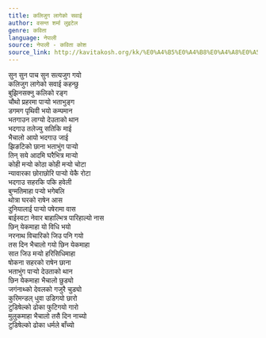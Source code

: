 ```yaml
---
title: कलिजुग लागेको सवाई
author: वसन्त शर्मा लुइटेल
genre: कविता
language: नेपाली
source: नेपाली - कविता कोश
source_link: http://kavitakosh.org/kk/%E0%A4%B5%E0%A4%B8%E0%A4%A8%E0%A5%8D%E0%A4%A4_%E0%A4%B6%E0%A4%B0%E0%A5%8D%E0%A4%AE%E0%A4%BE_%E0%A4%B2%E0%A5%81%E0%A4%87%E0%A4%9F%E0%A5%87%E0%A4%B2
---
```


सुन सुन पाच सुन सत्यजुग गयो  
कलिजुग लागेको सवाई कहन्छु  
बुझिनसक्नु कलिको रङ्ग  
चौथो प्रहरमा पार्‍यो भताभुङ्ग  
डगमग पृथिवी भयो कम्पमान  
भतगाउन लाग्यो देउताको थान  
भदगाउ तलेज्यु सतिकि माई  
भैचालो आयो भदगाउ जाई  
झिङटिको छाना भताभुंग पार्‍यो  
तिन् सये आदमि घरैभित्र मार्‍यो  
कोही मर्‍यो कोठा कोही मर्‍यो चोटा  
न्यावारका छोराछोरि पार्‍यो येकै रोटा  
भदगाउ सहरकि पकि हवेली  
बुग्मतिमाहा पर्‍यो भगेबलि  
थोत्रा घरको राषेन आस  
दुनियालाई पार्‍यो पषेरामा वास  
बाईस्वटा नेवार बाहाल्भित्र पारिहाल्यो नास  
छिन् येकमाहा यो विधि भयो  
नरनाथ विचारिको जिउ पनि गयो  
तस दिन भैचालो गयो छिन येकमाहा  
सात जिउ मर्‍यो हरिसिधिमाहा  
षोकना सहरको राषेन छाना  
भताभुंग पार्‍यो देउताको थान  
छिन येकमाहा भैचालो छुड्यो  
जगंनाथ्को देवलको गजुरै चुड्यो  
कुरिमन्डल् धुवा उडिगयो छारो  
टुडिषेल्को ढोका फुटिगयो गारो  
मुलुकमाहा भैचालो तसै दिन नाच्यो  
टुडिषेल्को ढोका धर्मले बाँच्यो
